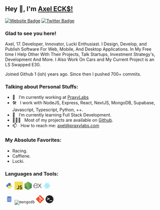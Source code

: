 ## Hey 👋, I'm [Axel ECK$!](https://github.com/eckstasyy/)

[![Website Badge](https://img.shields.io/badge/Website-3b5998?style=flat-square&logo=google-chrome&logoColor=white)](https://ecks.world/)
[![Twitter Badge](https://img.shields.io/badge/-Twitter-00acee?style=flat-square&logo=Twitter&logoColor=white)](https://twitter.com/chewperc)

### Glad to see you here!

Axel, 17. Developer, Innovator, Lucki Enthusiast. I Design, Develop, and Publish Software For Web, Mobile, And Desktop Applications. In My Free time I Help Other With Their Projects, Talk Startups, Investment Strategy's, Development And More. I Also Work On Cars and My Current Project is an LS Swapped E30.


Joined Github 1 (ish) years ago. Since then I pushed 700+ commits.

### Talking about Personal Stuffs:
- 🚀 &nbsp; I’m currently working at [PraxyLabs](https://praxylabs.com)
- 🛠 &nbsp; I work with NodeJS, Express, React, NextJS, MongoDB, Supabase, Javascript, Typescript, Python, ++.
- 🚀 &nbsp; I’m currently learning Full Stack Development.
- 👨🏻‍💻 &nbsp; Most of my projects are available on [Github](https://github.com/eckstasyy).
- 📫 &nbsp; How to reach me: axel@praxylabs.com

### My Absolute Favorites:

- Racing.
- Caffiene.
- Lucki.

### Languages and Tools:

<code><img height="27" src="https://raw.githubusercontent.com/github/explore/80688e429a7d4ef2fca1e82350fe8e3517d3494d/topics/python/python.png" alt="python"></code>
<code><img height="27" src="https://raw.githubusercontent.com/github/explore/80688e429a7d4ef2fca1e82350fe8e3517d3494d/topics/javascript/javascript.png" alt="javascript"></code>
<code><img height="27" src="https://raw.githubusercontent.com/github/explore/80688e429a7d4ef2fca1e82350fe8e3517d3494d/topics/nodejs/nodejs.png" alt="nodejs"></code>
<code><img height="27" src="https://raw.githubusercontent.com/devicons/devicon/master/icons/express/express-original.svg" alt="expressjs"></code>
<code><img height="27" src="https://raw.githubusercontent.com/github/explore/80688e429a7d4ef2fca1e82350fe8e3517d3494d/topics/react/react.png" alt="react"></code>

<code><img height="27" src="https://raw.githubusercontent.com/github/explore/80688e429a7d4ef2fca1e82350fe8e3517d3494d/topics/sql/sql.png" alt="sql"></code>
<code><img height="27" src="https://encrypted-tbn0.gstatic.com/images?q=tbn%3AANd9GcSTTzPAw-55ssm1Im594xYZ9eRQu2JylrkYLg&usqp=CAU" alt="mongodb"></code>
<code><img height="27" src="https://raw.githubusercontent.com/devicons/devicon/master/icons/git/git-original.svg" alt="git"></code>
<code><img height="27" src="https://raw.githubusercontent.com/github/explore/80688e429a7d4ef2fca1e82350fe8e3517d3494d/topics/terminal/terminal.png" alt="terminal"></code>



